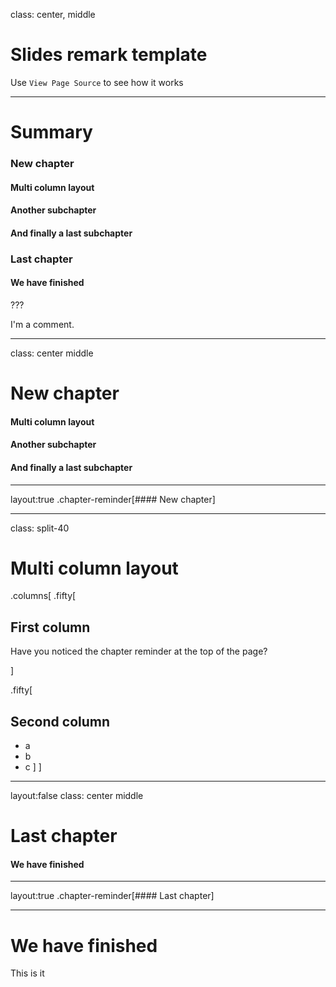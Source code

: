 class: center, middle

# Slides remark template

Use `View Page Source` to see how it works

---

# Summary

### New chapter

#### Multi column layout
#### Another subchapter
#### And finally a last subchapter

### Last chapter
#### We have finished

???

I'm a comment.

---

class: center middle
# New chapter

#### Multi column layout
#### Another subchapter
#### And finally a last subchapter

---

layout:true
.chapter-reminder[#### New chapter]

---

class: split-40

# Multi column layout

.columns[
.fifty[
## First column

Have you noticed the chapter reminder at the top of the page?

]

.fifty[
## Second column

- a
- b
- c
]
]

---

layout:false
class: center middle
# Last chapter

#### We have finished

---

layout:true
.chapter-reminder[#### Last chapter]

---

# We have finished

This is it
